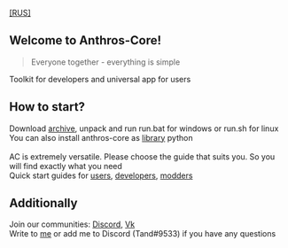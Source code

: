 [[RUS]](https://github.com/Thunder-Light/Anthros-Core/tree/main/src/anthros/docs/rus/README.md)

## Welcome to Anthros-Core!
> Everyone together - everything is simple</br>

Toolkit for developers and universal app for users</br>

## How to start?
Download [archive](https://github.com/Thunder-Light/Anthros-Core/archive/refs/heads/main.zip), unpack and run run.bat for windows or run.sh for linux</br>
You can also install anthros-core as [library](https://pypi.org/project/anthros-core/) python</br>
</br>
AC is extremely versatile. Please choose the guide that suits you. So you will find exactly what you need</br>
Quick start guides for [users](https://github.com/Thunder-Light/Anthros-Core/tree/main/src/anthros/docs/rus/users.md), [developers](https://github.com/Thunder-Light/Anthros-Core/tree/main/src/anthros/docs/rus/developers.md), [modders](https://github.com/Thunder-Light/Anthros-Core/tree/main/src/anthros/docs/rus/modeders.md)

## Additionally
Join our communities: [Discord](https://discord.gg/3zR4Ffa6mX), [Vk](https://vk.com/anthros)</br>
Write to [me](https://vk.com/thunder_light) or add me to Discord (Tand#9533) if you have any questions